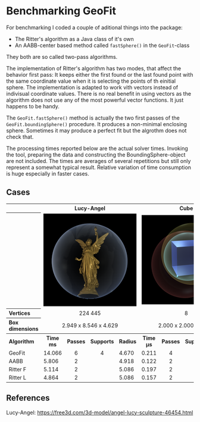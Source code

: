 # Benchmarking GeoFit

For benchmarking I coded a couple of aditional things into the package:
- The Ritter's algorithm as a Java class of it's own
- An AABB-center based method called `fastSphere()` in the `GeoFit`-class 

They both are so called two-pass algorithms. 

The implementation of Ritter's algorithm has two modes, that affect the behavior first pass: It keeps either the first found or the last found point with the same coordinate value when it is selecting the points of th einitial sphere. The implementation is adapted to work vith vectors instead of indivisual coordinate values. There is no real benefit in using vectors as the algorithm does not use any of the most powerful vector functions. It just happens to be handy. 

The `GeoFit.fastSphere()` method is actually the two first passes of the `GeoFit.boundingSphere()` procedure. It produces a non-minimal enclosing sphere. Sometimes it may produce a perfect fit but the algrothm does not check that.

The processing times reported below are the actual solver times. Invoking the tool, preparing the data and constructing the BoundingSphere-object are not included. The times are averages of several repetitions but still only represent a somewhat typical result. Relative variation of time consumption is huge especially in faster cases.

## Cases
<table>
  <tr>
    <th></th>
    <th colspan = 4>Lucy-Angel</th>
    <th colspan = 4>Cube</th>
  </tr>
  <tr>
    <th></th>
    <td colspan = 4><img src = "Images/Lucy-Angel.png", width=300></td>
    <td colspan = 4><img src = "Images/Cube.png", width=300></td>
  </tr>
  <tr>
    <th align = left>Vertices</th>
    <td colspan = 4, align = center>224 445</td>
    <td colspan = 4, align = center>8</td>
  </tr>
  <tr>
    <th align = left>Box dimensions</th>
    <td colspan = 4, align = center>2.949 x 8.546 x 4.629</td>
   <td colspan = 4, align = center>2.000 x 2.000 x 2.000</td>
  </tr>

  <tr>
    <th align = left>Algorithm</th>
    <th>Time ms</th><th>Passes</th><th>Supports</th><th>Radius</th>
    <th>Time &#x03BCs</th><th>Passes</th><th>Supports</th><th>Radius</th>
  </tr>
  <tr>
    <td>GeoFit</th>
    <td>14.066</td><td align = center>6</td><td align = center>4</td><td>4.670</td>
    <td>0.211</td><td align = center>4</td><td align = center>2</td><td>1.732</td>
  </tr>
  <tr>
    <td>AABB</td>
    <td>5.806</td><td align = center>2</td><td></td><td>4.918</td>
    <td>0.122</td><td align = center>2</td><td></td><td>1.732</td>
  </tr>
  <tr>
    <td>Ritter F</td>
    <td>5.114</td><td align = center>2</td><td></td><td>5.086</td>
    <td>0.197</td><td align = center>2</td><td></td><td>2.341</td>
  </tr>
  <tr>
    <td>Ritter L</td>
    <td>4.864</td><td align = center>2</td><td></td><td>5.086</td>
    <td>0.157</td><td align = center>2</td><td></td><td>2.154</td>
  </tr>
</table>

## References

Lucy-Angel: https://free3d.com/3d-model/angel-lucy-sculpture-46454.html
